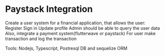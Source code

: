 # Paystack Integration


Create a user system for a financial application, that allows the user:
Register
Sign in
Update profile
Admin should be able to query the user data
Also, integrate a payment system(flutterwave or paystack)
For user make transaction and log the transaction


Tools: Nodejs, Typescript, Postresql DB and sequelize ORM
